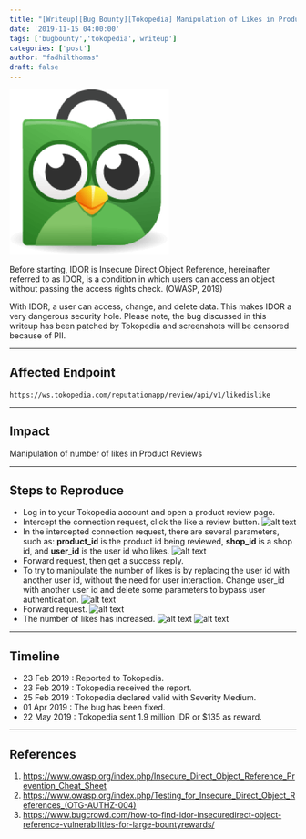 ```yaml
---
title: "[Writeup][Bug Bounty][Tokopedia] Manipulation of Likes in Product Reviews [EN]"
date: '2019-11-15 04:00:00'
tags: ['bugbounty','tokopedia','writeup']
categories: ['post']
author: "fadhilthomas"
draft: false
---
```


![alt text](/tokopedia01/img1.jpg)

Before starting, IDOR is Insecure Direct Object Reference, hereinafter referred to as IDOR, is a condition in which users can access an object without passing the access rights check. (OWASP, 2019)

With IDOR, a user can access, change, and delete data. This makes IDOR a very dangerous security hole. Please note, the bug discussed in this writeup has been patched by Tokopedia and screenshots will be censored because of PII.

----
## Affected Endpoint 
```
https://ws.tokopedia.com/reputationapp/review/api/v1/likedislike
```

----
## Impact
Manipulation of number of likes in Product Reviews

----
## Steps to Reproduce 
* Log in to your Tokopedia account and open a product review page.
* Intercept the connection request, click the like a review button.
![alt text](https://github.com/fadhilthomas/fadhilthomas.github.io/raw/master/assets/images/tokopedia01/img2.jpg)
* In the intercepted connection request, there are several parameters, such as:
**product_id** is the product id being reviewed,
**shop_id** is a shop id, and
**user_id** is the user id who likes.
![alt text](https://github.com/fadhilthomas/fadhilthomas.github.io/raw/master/assets/images/tokopedia01/img3.jpg)
* Forward request, then get a success reply.
* To try to manipulate the number of likes is by replacing the user id with another user id, without the need for user interaction. Change user_id with another user id and delete some parameters to bypass user authentication.
![alt text](https://github.com/fadhilthomas/fadhilthomas.github.io/raw/master/assets/images/tokopedia01/img4.jpg)
* Forward request.
![alt text](https://github.com/fadhilthomas/fadhilthomas.github.io/raw/master/assets/images/tokopedia01/img5.jpg)
* The number of likes has increased.
![alt text](https://github.com/fadhilthomas/fadhilthomas.github.io/raw/master/assets/images/tokopedia01/img6.jpg)
![alt text](https://github.com/fadhilthomas/fadhilthomas.github.io/raw/master/assets/images/tokopedia01/img7.jpg)

----
## Timeline
* 23 Feb 2019 : Reported to Tokopedia.
* 23 Feb 2019 : Tokopedia received the report.
* 25 Feb 2019 : Tokopedia declared valid with Severity Medium.
* 01 Apr 2019 : The bug has been fixed.
* 22 May 2019 : Tokopedia sent 1.9 million IDR or $135 as reward.

----
## References
1. https://www.owasp.org/index.php/Insecure_Direct_Object_Reference_Prevention_Cheat_Sheet
2. https://www.owasp.org/index.php/Testing_for_Insecure_Direct_Object_References_(OTG-AUTHZ-004)
3. https://www.bugcrowd.com/how-to-find-idor-insecuredirect-object-reference-vulnerabilities-for-large-bountyrewards/